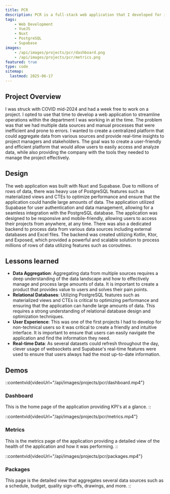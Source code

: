 ```yaml
---
title: PCR
description: PCR is a full-stack web application that I developed for in-house use at a construction company. The application aggregated data from multiple sources to streamline workflows.
tags: 
    - Web Development
    - VueJS
    - Nuxt
    - PostgreSQL
    - Supabase
images: 
    - /api/images/projects/pcr/dashboard.png
    - /api/images/projects/pcr/metrics.png
featured: true
type: code
sitemap: 
  lastmod: 2025-06-17
---
```

## Project Overview
I was struck with COVID mid-2024 and had a week free to work on a project. I opted to use that time to develop a web application to streamline operations within the department I was working in at the time.
The problem was that we had multiple data sources and manual processes that were inefficient and prone to errors. I wanted to create a centralized platform that could aggregate data from various sources and provide real-time insights to project managers and stakeholders.
The goal was to create a user-friendly and efficient platform that would allow users to easily access and analyze data, while also providing the company with the tools they needed to manage the project effectively.

## Design
The web application was built with Nuxt and Supabase. Due to millions of rows of data, there was heavy use of PostgreSQL features such as materialized views and CTEs to optimize performance and ensure that the application could handle large amounts of data.
The application utilized Supabase for user authentication and data management, allowing for a seamless integration with the PostgreSQL database. The application was designed to be responsive and mobile-friendly, allowing users to access their projects from anywhere, at any time.
There was also a dedicated backend to process data from various data sources including external databases and Excel files. The backend was created utilizing Kotlin, Ktor, and Exposed, which provided a powerful and scalable solution to process millions of rows of data utilizing features such as coroutines.

## Lessons learned
- **Data Aggregation**: Aggregating data from multiple sources requires a deep understanding of the data landscape and how to effectively manage and process large amounts of data. It is important to create a product that provides value to users and solves their pain points.
- **Relational Databases**: Utilizing PostgreSQL features such as materialized views and CTEs is critical to optimizing performance and ensuring that the application can handle large amounts of data. This requires a strong understanding of relational database design and optimization techniques.
- **User Experience**: This was one of the first projects I had to develop for non-technical users so it was critical to create a friendly and intuitive interface. It is important to ensure that users can easily navigate the application and find the information they need.
- **Real-time Data**: As several datasets could refresh throughout the day, clever usage of websockets and Supabase's real-time features were used to ensure that users always had the most up-to-date information.

## Demos
::contentvid{videoUrl="/api/images/projects/pcr/dashboard.mp4"}
### Dashboard
This is the home page of the application providing KPI's at a glance.
::

::contentvid{videoUrl="/api/images/projects/pcr/metrics.mp4"}
### Metrics
This is the metrics page of the application providing a detailed view of the health of the application and how it was performing.
::

::contentvid{videoUrl="/api/images/projects/pcr/packages.mp4"}
### Packages
This page is the detailed view that aggregates several data sources such as a schedule, budget, quality sign-offs, drawings, and more.
::